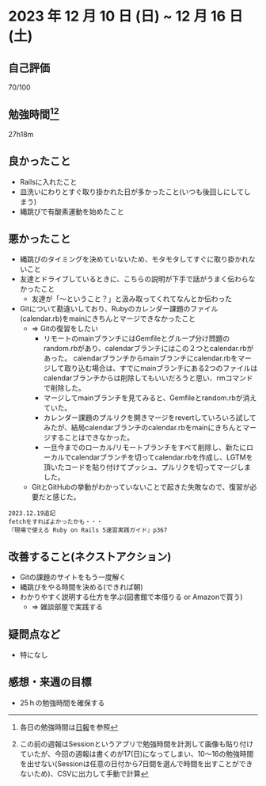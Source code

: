 # 2023 年 12 月 10 日 (日) ~ 12 月 16 日 (土)

## 自己評価
70/100
 
## 勉強時間[^1][^2]
27h18m
[^1]: 各日の勉強時間は[日報](https://github.com/nil-ramuda/daily-report)を参照
[^2]: この前の週報はSessionというアプリで勉強時間を計測して画像も貼り付けていたが、今回の週報は書くのが17(日)になってしまい、10〜16の勉強時間を出せない(Sessionは任意の日付から7日間を選んで時間を出すことができないため)、CSVに出力して手動で計算

## 良かったこと
- Railsに入れたこと
- 皿洗いにわりとすぐ取り掛かれた日が多かったこと(いつも後回しにしてしまう)
- 縄跳びで有酸素運動を始めたこと


## 悪かったこと
- 縄跳びのタイミングを決めていないため、モタモタしてすぐに取り掛かれないこと
- 友達とドライブしているときに、こちらの説明が下手で話がうまく伝わらなかったこと
  - 友達が「〜ということ？」と汲み取ってくれてなんとか伝わった
- Gitについて勘違いしており、Rubyのカレンダー課題のファイル(calendar.rb)をmainにきちんとマージできなかったこと
  - => Gitの復習をしたい
    - リモートのmainブランチにはGemfileとグループ分け問題のrandom.rbがあり、calendarブランチにはこの２つとcalendar.rbがあった。
      calendarブランチからmainブランチにcalendar.rbをマージして取り込む場合は、すでにmainブランチにある2つのファイルはcalendarブランチからは削除してもいいだろうと思い、rmコマンドで削除した。
    - マージしてmainブランチを見てみると、Gemfileとrandom.rbが消えていた。
    - カレンダー課題のプルリクを開きマージをrevertしていろいろ試してみたが、結局calendarブランチのcalendar.rbをmainにきちんとマージすることはできなかった。
    - 一旦今までのローカル/リモートブランチをすべて削除し、新たにローカルでcalendarブランチを切ってcalendar.rbを作成し、LGTMを頂いたコードを貼り付けてプッシュ、プルリクを切ってマージしました。
  - GitとGitHubの挙動がわかっていないことで起きた失敗なので、復習が必要だと感じた。

```
2023.12.19追記
fetchをすればよかったかも・・・
『現場で使える Ruby on Rails 5速習実践ガイド』p367
```


## 改善すること(ネクストアクション)
- Gitの課題のサイトをもう一度解く
- 縄跳びをやる時間を決める(できれば朝)
- わかりやすく説明する仕方を学ぶ(図書館で本借りる or Amazonで買う)
    - => 雑談部屋で実践する


## 疑問点など
- 特になし


## 感想・来週の目標
- 25ｈの勉強時間を確保する
